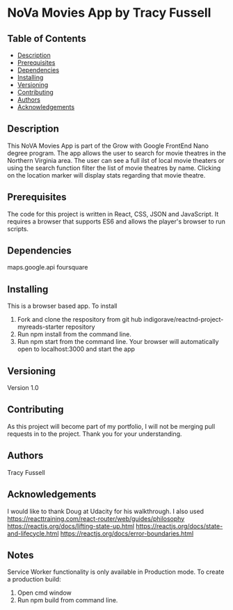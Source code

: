 # NoVa Movies App by Tracy Fussell

## Table of Contents

* [Description](#description)
* [Prerequisites](#prerequisites)
* [Dependencies](#dependencies)
* [Installing](#installing)
* [Versioning](#versioning)
* [Contributing](#contributing)
* [Authors](#authors)
* [Acknowledgements](#acknowledgements)

## Description
This NoVA Movies App is part of the Grow with Google FrontEnd Nano degree program.  The app allows the user to search for movie theatres in the Northern Virginia area.  The user can see a full ilst of local movie theaters or using the search function filter the list of movie theatres by name.  Clicking on the location marker will display stats regarding that movie theatre.

## Prerequisites
The code for this project is written in React, CSS, JSON and JavaScript.  It requires a browser that supports ES6 and allows the player's browser to run scripts.


## Dependencies
maps.google.api
foursquare

## Installing
This is a browser based app.  To install
1. Fork and clone the respository from git hub indigorave/reactnd-project-myreads-starter repository
2. Run npm install from the command line.
3. Run npm start from the command line.
Your browser will automatically open to localhost:3000 and start the app  

## Versioning
Version 1.0

## Contributing
As this project will become part of my portfolio, I will not be merging pull requests in to the project. Thank you for your understanding.

## Authors
Tracy Fussell

## Acknowledgements
I would like to thank Doug at Udacity for his walkthrough.  I also used https://reacttraining.com/react-router/web/guides/philosophy https://reactjs.org/docs/lifting-state-up.html
https://reactjs.org/docs/state-and-lifecycle.html
https://reactjs.org/docs/error-boundaries.html


## Notes
Service Worker functionality is only available in Production mode.  To create a production build:
1. Open cmd window
2. Run npm build from command line.
